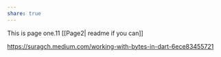 ```yaml
---
share: true
---
```

This is page one.11
[[Page2| readme if you can]]

https://suragch.medium.com/working-with-bytes-in-dart-6ece83455721